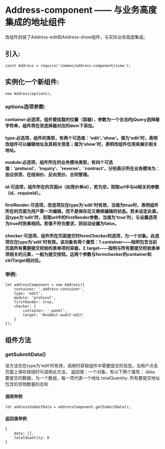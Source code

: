 # Address-component —— 与业务高度集成的地址组件
改组件封装了Address-edit和Address-show组件，与实际业务高度集成。

## 引入:
```
const Address = require('common/address-component/view');
```


## 实例化一个新组件:
```
new Address(options);
```

### options选项参数:
#### container:必选项，组件要挂载的位置（容器），参数为一个合法的jQuery选择器字符串，组件将在改选择器对应的dom下添加。
#### type:必选项，组件的类型，有两个可选值：'edit’、’show’。值为'edit’时，表明改组件可以编辑地址及其相关信息；值为’show’时，表明改组件仅用来展示相关地址。
#### module:必选项，组件所在的业务模块类型，有四个可选值：'protocol’、'inquiry’、'reverse’、'contract’，分别表示所在业务模块为：协议供货、在线询价、反向竞价、合同管理。
#### id:可选项，组件所在的页面id（如竞价单id），若为空，则取url中与id相关的参数（id、requireId）。
#### firstRender:可选项，改选项仅在type为'edit’时有效，当值为true时，表明组件所在的页面为用户第一次编辑，而不是保存后又继续编辑的状态。若未设定此值，且type为'edit'时，则取url中的firstRender参数，当值为'true'时，与设置选项为true时效果相同。若值不符合要求，则自动设置为false。
#### checker:可选项，组件所在页面提交时formChecker的选项，为一个对象。此选项仅在type为'edit'时有效。该对象有两个属性：1.container——指明包含当前页面所有需要提交校验的表单项的容器，2.target——指明与所有要提交校验表单项相关的元素，一般为提交按钮。这两个参数与formchecker的container和ctrlTarget相对应。

### 举例:
```
let addressComponent = new Address({
    container: '.address-container',
    type: 'edit',
    module: 'protocol',
    firstRender: true,
    checker: {
        container: '.panel',
        target: '#submit-audit-edit'
    }
});
```


## 组件方法

### getSubmitData()
该方法仅在type为'edit’时有效，调用时获取组件中需要提交的信息。当用户点击页面上保存按钮时可调用此方法。
返回值：一个对象，有以下两个属性：
    data: 要提交的数据，为一个数组，每一项代表一个地址
    totalQuantity: 所有要提交地址包含的货物数量的总和

#### 调用举例
```
let addressSubmitData = addressComponent.getSubmitData();
```

#### 返回值举例
```
{
    data: [],
    totalQuantity: 0
}
```

